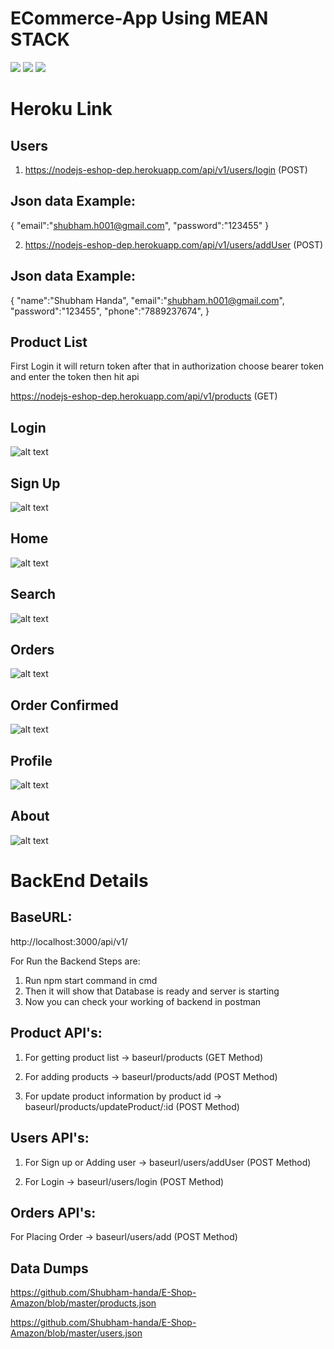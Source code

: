 # ECommerce-App Using MEAN STACK    

[![](https://img.shields.io/badge/MongoDB-Database-brightgreen)](https://www.mongodb.com/)
[![](https://img.shields.io/badge/Angular-Frontend-red)](https://angular.io/) [![](https://img.shields.io/badge/NodeJs-Backend-green)](https://nodejs.org/en/)



# Heroku Link

Users
-----

1. https://nodejs-eshop-dep.herokuapp.com/api/v1/users/login (POST)

Json data Example:
-----------------
{
    "email":"shubham.h001@gmail.com",
    "password":"123455"
}

2. https://nodejs-eshop-dep.herokuapp.com/api/v1/users/addUser (POST)

Json data Example:
-----------------
{
    "name":"Shubham Handa",
    "email":"shubham.h001@gmail.com",
    "password":"123455",
    "phone":"7889237674",
}

Product List 
------------

First Login it will return token after that in authorization choose bearer token and enter the token then hit api

https://nodejs-eshop-dep.herokuapp.com/api/v1/products (GET)


Login
-----

![alt text](https://github.com/Shubham-handa/E-Shop-Amazon/blob/master/Screenshots/login.png)

Sign Up
-----

![alt text](https://github.com/Shubham-handa/E-Shop-Amazon/blob/master/Screenshots/signup.png)

Home
-----

![alt text](https://github.com/Shubham-handa/E-Shop-Amazon/blob/master/Screenshots/home.png)


Search
-----

![alt text](https://github.com/Shubham-handa/E-Shop-Amazon/blob/master/Screenshots/search.png)


Orders
-----

![alt text](https://github.com/Shubham-handa/E-Shop-Amazon/blob/master/Screenshots/order.png)


Order Confirmed
-----

![alt text](https://github.com/Shubham-handa/E-Shop-Amazon/blob/master/Screenshots/orderconfirmed.png)


Profile
-----

![alt text](https://github.com/Shubham-handa/E-Shop-Amazon/blob/master/Screenshots/user.png)


About
-----

![alt text](https://github.com/Shubham-handa/E-Shop-Amazon/blob/master/Screenshots/about.png)

# BackEnd Details

BaseURL:
-------

http://localhost:3000/api/v1/

For Run the Backend Steps are:

1. Run npm start command in cmd
2. Then it will show that Database is ready and server is starting
3. Now you can check your working of backend in postman

Product API's:
-------------

1. For getting product list ->
   baseurl/products (GET Method)

2. For adding products ->
   baseurl/products/add (POST Method)
   

2. For update product information by product id ->
   baseurl/products/updateProduct/:id (POST Method)

Users API's:
-------------

1. For Sign up or Adding user ->
   baseurl/users/addUser (POST Method)
   
2. For Login ->
   baseurl/users/login (POST Method)



Orders API's:
-------------

For Placing Order ->
baseurl/users/add (POST Method)

Data Dumps
----------

https://github.com/Shubham-handa/E-Shop-Amazon/blob/master/products.json

https://github.com/Shubham-handa/E-Shop-Amazon/blob/master/users.json









